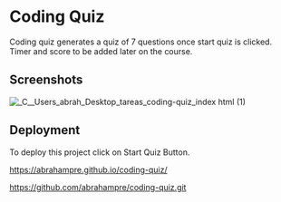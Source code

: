 
# Coding Quiz   

Coding quiz generates a quiz of 7 questions once start quiz is clicked. 
Timer and score to be added later on the course.


## Screenshots

![_C__Users_abrah_Desktop_tareas_coding-quiz_index html (1)](https://user-images.githubusercontent.com/84687714/127087717-f22bfa66-d6cc-4d70-b1f2-c9b35f523d8b.png)


## Deployment

To deploy this project click on Start Quiz Button.

https://abrahampre.github.io/coding-quiz/

https://github.com/abrahampre/coding-quiz.git
